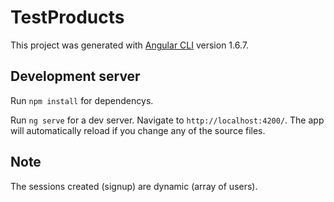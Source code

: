 # TestProducts

This project was generated with [Angular CLI](https://github.com/angular/angular-cli) version 1.6.7.

## Development server

Run `npm install` for dependencys.

Run `ng serve` for a dev server. Navigate to `http://localhost:4200/`. The app will automatically reload if you change any of the source files.

## Note

The sessions created (signup) are dynamic (array of users).

